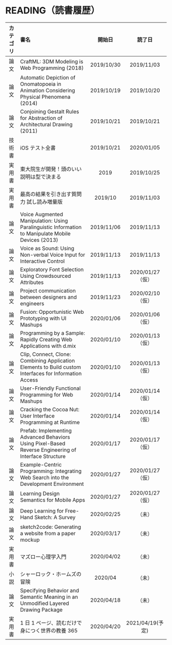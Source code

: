 # READING（読書履歴）

| カテゴリ | 書名                                                                                                   |   開始日   |      読了日      |
| :------: | :----------------------------------------------------------------------------------------------------- | :--------: | :--------------: |
|   論文   | CraftML: 3DM Modeling is Web Programming (2018)                                                        | 2019/10/30 |    2019/11/03    |
|   論文   | Automatic Depiction of Onomatopoeia in Animation Considering Physical Phenomena (2014)                 | 2019/10/19 |    2019/10/20    |
|   論文   | Conjoining Gestalt Rules for Abstraction of Architectural Drawing (2011)                               | 2019/10/21 |    2019/10/21    |
|  技術書  | iOS テスト全書                                                                                         | 2019/10/21 |    2020/01/05    |
|  実用書  | 東大院生が開発！頭のいい説明は型で決まる                                                               |    2019    |    2019/10/25    |
|  実用書  | 最高の結果を引き出す質問力 試し読み増量版                                                              |  2019/10   |    2019/11/03    |
|   論文   | Voice Augmented Manipulation: Using Paralinguistic Information to Manipulate Mobile Devices (2013)     | 2019/11/06 |    2019/11/13    |
|   論文   | Voice as Sound: Using Non-verbal Voice Input for Interactive Control                                   | 2019/11/13 |    2019/11/13    |
|   論文   | Exploratory Font Selection Using Crowdsourced Attributes                                               | 2019/11/13 | 2020/01/27（仮） |
|   論文   | Project communication between designers and engineers                                                  | 2019/11/23 | 2020/02/10（仮） |
|   論文   | Fusion: Opportunistic Web Prototyping with UI Mashups                                                  | 2020/01/06 | 2020/01/06（仮） |
|   論文   | Programming by a Sample: Rapidly Creating Web Applications with d.mix                                  | 2020/01/10 | 2020/01/13（仮） |
|   論文   | Clip, Connect, Clone: Combining Application Elements to Build custom Interfaces for Information Access | 2020/01/10 | 2020/01/13（仮） |
|   論文   | User-Friendly Functional Programming for Web Mashups                                                   | 2020/01/14 | 2020/01/14（仮） |
|   論文   | Cracking the Cocoa Nut: User Interface Programming at Runtime                                          | 2020/01/14 | 2020/01/14（仮） |
|   論文   | Prefab: Implementing Advanced Behaviors Using Pixel-Based Reverse Engineering of Interface Structure   | 2020/01/17 | 2020/01/17（仮） |
|   論文   | Example-Centric Programming: Integrating Web Search into the Development Environment                   | 2020/01/27 | 2020/01/27（仮） |
|   論文   | Learning Design Semantics for Mobile Apps                                                              | 2020/01/27 | 2020/01/27（仮） |
|   論文   | Deep Learning for Free-Hand Sketch: A Survey                                                           | 2020/02/25 |      （未）      |
|   論文   | sketch2code: Generating a website from a paper mockup                                                  | 2020/03/17 |      （未）      |
|  実用書  | マズロー心理学入門                                                                                     | 2020/04/02 |      （未）      |
|   小説   | シャーロック・ホームズの冒険                                                                           |  2020/04   |      （未）      |
|   論文   | Specifying Behavior and Semantic Meaning in an Unmodified Layered Drawing Package                      | 2020/04/18 |      （未）      |
|  実用書  | 1 日 1 ページ、読むだけで身につく世界の教養 365                                                        | 2020/04/20 | 2021/04/19(予定) |
